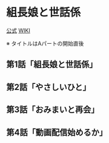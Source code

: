 # 組長娘と世話係

[公式](https://kumichomusume.com/) 
[WIKI](https://ja.wikipedia.org/wiki/%E7%B5%84%E9%95%B7%E5%A8%98%E3%81%A8%E4%B8%96%E8%A9%B1%E4%BF%82) 

※ タイトルはAパートの開始直後

## 第1話「組長娘と世話係」

## 第2話「やさしいひと」

## 第3話「おみまいと再会」

## 第4話「動画配信始めるか」
